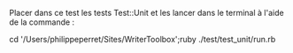 Placer dans ce test les tests Test::Unit et les lancer dans le terminal à l'aide de la commande :


cd '/Users/philippeperret/Sites/WriterToolbox';ruby ./test/test_unit/run.rb
